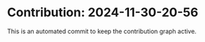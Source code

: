 # Contribution: 2024-11-30-20-56
This is an automated commit to keep the contribution graph active.

